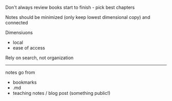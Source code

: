 Don't always review books start to finish - pick best chapters

Notes should be minimized (only keep lowest dimensional copy) and connected

Dimensiuons
- local
- ease of access

Rely on search, not organization

---

notes go from
- bookmarks
- .md
- teaching notes / blog post (something public!)
